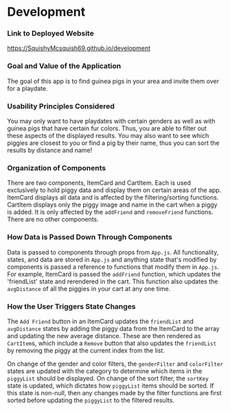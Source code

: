 # Development

### Link to Deployed Website
https://SquishyMcsquish69.github.io/development

### Goal and Value of the Application
The goal of this app is to find guinea pigs in your area and invite them over for a playdate.

### Usability Principles Considered
You may only want to have playdates with certain genders as well as with guinea pigs that have certain fur colors. Thus, you are able to filter out these aspects of the displayed results. You may also want to see which piggies are closest to you or find a pig by their name, thus you can sort the results by distance and name!

### Organization of Components
There are two components, ItemCard and CartItem. Each is used exclusively to hold piggy data and display them on certain areas of the app. ItemCard displays all data and is affected by the filtering/sorting functions. CartItem displays only the piggy image and name in the cart when a piggy is added. It is only affected by the `addFriend` and `removeFriend` functions. There are no other components.

### How Data is Passed Down Through Components
Data is passed to components through props from `App.js`. All functionality, states, and data are stored in `App.js` and anything state that's modified by components is passed a reference to functions that modify them in `App.js`. For example, ItemCard is passed the `addFriend` function, which updates the 'friendList' state and rerendered in the cart. This function also updates the `avgDistance` of all the piggies in your cart at any one time.

### How the User Triggers State Changes
The `Add Friend` button in an ItemCard updates the `friendList` and `avgDistance` states by adding the piggy data from the ItemCard to the array and updating the new average distance. These are then rendered as `CartItem`s, which include a `Remove` button that also updates the `friendList` by removing the piggy at the current index from the list.

On change of the gender and color filters, the `genderFilter` and `colorFilter` states are updated with the category to determine which items in the `piggyList` should be displayed. On change of the sort filter, the `sortKey` state is updated, which dictates how `piggyList` items should be sorted. If this state is non-null, then any changes made by the filter functions are first sorted before updating the `piggyList` to the filtered results.
